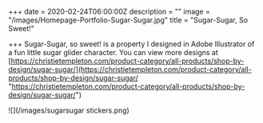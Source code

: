 +++
date = 2020-02-24T06:00:00Z
description = ""
image = "/images/Homepage-Portfolio-Sugar-Sugar.jpg"
title = "Sugar-Sugar, So Sweet!"

+++
Sugar-Sugar, so sweet! is a property I designed in Adobe Illustrator of a fun little sugar glider character. You can view more designs at [https://christietempleton.com/product-category/all-products/shop-by-design/sugar-sugar/](https://christietempleton.com/product-category/all-products/shop-by-design/sugar-sugar/ "https://christietempleton.com/product-category/all-products/shop-by-design/sugar-sugar/")

![](/images/sugarsugar stickers.png)